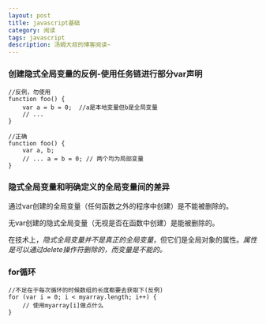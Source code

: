 ```yaml
---
layout: post
title: javascript基础
category: 阅读
tags: javascript 
description: 汤姆大叔的博客阅读~
---
```


### 创建隐式全局变量的反例-使用任务链进行部分var声明

	//反例，勿使用 
	function foo() {
    	var a = b = 0;  //a是本地变量但b是全局变量
   		// ...
	}
	
	//正确
	function foo() {
    	var a, b;
   		// ... a = b = 0; // 两个均为局部变量   
	}

### 隐式全局变量和明确定义的全局变量间的差异

通过var创建的全局变量（任何函数之外的程序中创建）是不能被删除的。

无var创建的隐式全局变量（无视是否在函数中创建）是能被删除的。

在技术上，*隐式全局变量并不是真正的全局变量*，但它们是全局对象的属性。*属性是可以通过delete操作符删除的，而变量是不能的。*

### for循环
	
	//不足在于每次循环的时候数组的长度都要去获取下(反例)
	for (var i = 0; i < myarray.length; i++) {
   		// 使用myarray[i]做点什么
	}
